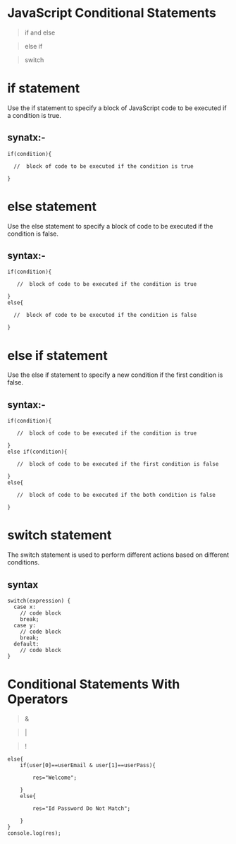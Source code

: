 # JavaScript Conditional Statements

> if and else

> else if

> switch

# if statement

Use the if statement to specify a block of JavaScript code to be executed if a condition is true.

## synatx:-
```
if(condition){

  //  block of code to be executed if the condition is true

}
```

# else statement

Use the else statement to specify a block of code to be executed if the condition is false.

## syntax:-
```
if(condition){

   //  block of code to be executed if the condition is true
   
}
else{

  //  block of code to be executed if the condition is false
  
}
```

# else if statement

Use the else if statement to specify a new condition if the first condition is false.

## syntax:-
```
if(condition){

   //  block of code to be executed if the condition is true
   
}
else if(condition){

   //  block of code to be executed if the first condition is false
   
}
else{

   //  block of code to be executed if the both condition is false
   
}
```

# switch statement

The switch statement is used to perform different actions based on different conditions.

## syntax
```
switch(expression) {
  case x:
    // code block
    break;
  case y:
    // code block
    break;
  default:
    // code block
}
```
# Conditional Statements With Operators

> &

> |

> !


```
else{
    if(user[0]==userEmail & user[1]==userPass){

        res="Welcome";

    }
    else{

        res="Id Password Do Not Match";

    }
}
console.log(res);
```

